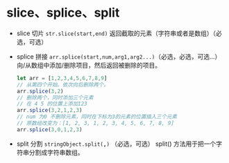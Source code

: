 # slice、splice、split

*   slice 切片
    `str.slice(start,end)`
    返回截取的元素（字符串或者是数组）（必选，可选）

*   splice 拼接
    `arr.splice(start,num,arg1,arg2...)`（必选，必选，可选...）
    向/从数组中添加/删除项目，然后返回被删除的项目。

    ```javascript
    let arr = [1,2,3,4,5,6,7,8,9]
    // 从第四个开始。依次向后删除两个。
    arr.splice(3,2)
    // 删除两个，同时添加三个元素
    // 在 4 5 的位置上添加123
    arr.splice(3,2,1,2,3)
    // num 为0 不删除元素，同时在下标为3的元素的位置插入三个元素
    // 原数组改变为：[1, 2, 3, 1, 2, 3, 4, 5, 6, 7, 8, 9]
    arr.splice(3,0,1,2,3)

    ```

*   split 分割
    `stringObject.split(`**`,`**`)` （必选，可选）
    split() 方法用于把一个字符串分割成字符串数组。
